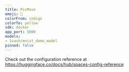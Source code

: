 ```yaml
---
title: PicMove
emoji: 🚀
colorFrom: indigo
colorTo: yellow
sdk: docker
app_port: 5000
models:
- 1vash/mnist_demo_model
pinned: false
---
```


Check out the configuration reference at https://huggingface.co/docs/hub/spaces-config-reference